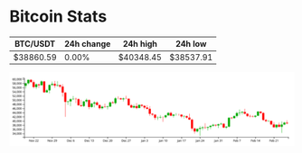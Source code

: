 # Bitcoin Stats

BTC/USDT|24h change|24h high|24h low|
|---|---|---|---|
|$38860.59|0.00%|$40348.45|$38537.91|

<img src="./chart.svg">
